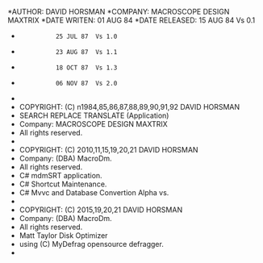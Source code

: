 *AUTHOR:        DAVID HORSMAN
*COMPANY:       MACROSCOPE DESIGN MAXTRIX
*DATE WRITEN:   01 AUG 84
*DATE RELEASED: 15 AUG 84  Vs 0.1
*               25 JUL 87  Vs 1.0
*               23 AUG 87  Vs 1.1
*               18 OCT 87  Vs 1.3
*               06 NOV 87  Vs 2.0
*
* COPYRIGHT: (C) n1984,85,86,87,88,89,90,91,92 DAVID HORSMAN
* SEARCH REPLACE TRANSLATE (Application)
* Company: MACROSCOPE DESIGN MAXTRIX
* All rights reserved.
*
* COPYRIGHT: (C) 2010,11,15,19,20,21 DAVID HORSMAN
* Company: (DBA) MacroDm.
* All rights reserved.
* C# mdmSRT application.
* C# Shortcut Maintenance.
* C# Mvvc and Database Convertion Alpha vs.
* 
* COPYRIGHT: (C) 2015,19,20,21 DAVID HORSMAN
* Company: (DBA) MacroDm.
* All rights reserved.
* Matt Taylor Disk Optimizer
* using (C) MyDefrag opensource defragger.
*